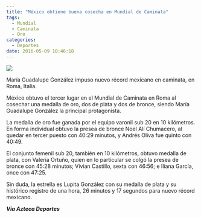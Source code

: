 ```yaml
---
title: "México obtiene buena cosecha en Mundial de Caminata"
tags:
  - Mundial
  - Caminata
  - Oro
categories:
  - Deportes
date: 2016-05-09 10:46:18
---
```

![](/images/caminata.jpg)

María Guadalupe González impuso nuevo récord mexicano en caminata, en Roma, Italia.

México obtuvo el tercer lugar en el Mundial de Caminata en Roma al cosechar una medalla de oro, dos de plata y dos de bronce, siendo María Guadalupe González la principal protagonista.

La medalla de oro fue ganada por el equipo varonil sub 20 en 10 kilómetros. En forma individual obtuvo la presea de bronce Noel Alí Chumacero, al quedar en tercer puesto con 40:29 minutos, y Andrés Oliva fue quinto con 40:49.

El conjunto femenil sub 20, también en 10 kilómetros, obtuvo medalla de plata, con Valeria Ortuño, quien en lo particular se colgó la presea de bronce con 45:28 minutos; Vivian Castillo, sexta con 46:56; e Iliana García, once con 47:25.

Sin duda, la estrella es Lupita González con su medalla de plata y su histórico registro de una hora, 26 minutos y 17 segundos para nuevo récord mexicano.

***Vía Azteca Deportes***
